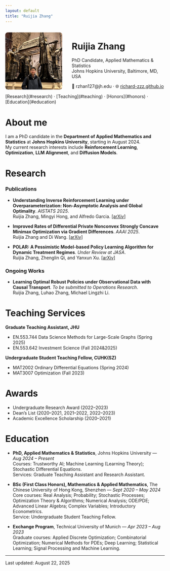 ```yaml
---
layout: default
title: "Ruijia Zhang"
---
```


<div style="display:flex; align-items:center; gap:30px;">

  <!-- 左边头像 -->
  <img src="/assets/img/profile_cropped.jpg" alt="Ruijia Zhang" width="180" style="border-radius:8px;">

  <!-- 右边文字 -->
  <div>
    <h1>Ruijia Zhang</h1>
    <p>PhD Candidate, Applied Mathematics & Statistics<br>
    Johns Hopkins University, Baltimore, MD, USA</p>
    <p>📧 rzhan127@jh.edu · 🌐 <a href="https://richard-zzz.github.io">richard-zzz.github.io</a></p>
  </div>

</div>

<div class="nav">
[Research](#research) · [Teaching](#teaching) · [Honors](#honors) · [Education](#education)
</div>

# About me
I am a PhD candidate in the **Department of Applied Mathematics and Statistics** at **Johns Hopkins University**, starting in August 2024.  
My current research interests include **Reinforcement Learning**, **Optimization**, **LLM Alignment**, and **Diffusion Models**.

# Research

### Publications
- **Understanding Inverse Reinforcement Learning under Overparameterization: Non-Asymptotic Analysis and Global Optimality**. *AISTATS 2025*.  
  Ruijia Zhang, Mingyi Hong, and Alfredo Garcia.  [[arXiv]](https://arxiv.org/abs/2503.17865)
  
- **Improved Rates of Differential Private Nonconvex Strongly Concave Minimax Optimization via Gradient Differences**. *AAAI 2025*.  
  Ruijia Zhang and Di Wang.  [[arXiv]](https://arxiv.org/abs/2503.18317)
  
- **POLAR: A Pessimistic Model-based Policy Learning Algorithm for Dynamic Treatment Regimes**. *Under Review at JASA*.  
  Ruijia Zhang, Zhenglin Qi, and Yanxun Xu. [[arXiv]](https://arxiv.org/abs/2506.20406)

### Ongoing Works
- **Learning Optimal Robust Policies under Observational Data with Causal Transport**. *To be submitted to Operations Research*.  
  Ruijia Zhang, Luhao Zhang, Michael Lingzhi Li.

# Teaching Services
**Graduate Teaching Assistant, JHU**
- EN.553.744 Data Science Methods for Large-Scale Graphs (Spring 2025)
- EN.553.642 Investment Science (Fall 2024&2025)

**Undergraduate Student Teaching Fellow, CUHK(SZ)**
- MAT2002 Ordinary Differential Equations (Spring 2024)
- MAT3007 Optimization (Fall 2023)

# Awards
- Undergraduate Research Award (2022–2023)  
- Dean’s List (2020–2021, 2021–2022, 2022–2023)  
- Academic Excellence Scholarship (2020–2021)

# Education
- **PhD, Applied Mathematics & Statistics**, Johns Hopkins University — *Aug 2024 – Present*  
  Courses: Trustworthy AI; Machine Learning (Learning Theory); Stochastic Differential Equations.  
  Services: Graduate Teaching Assistant and Research Assistant.

- **BSc (First Class Honors), Mathematics & Applied Mathematics**, The Chinese University of Hong Kong, Shenzhen — *Sept 2020 – May 2024*  
  Core courses: Real Analysis; Probability; Stochastic Processes; Optimization Theory & Algorithms; Numerical Analysis; ODE/PDE; Advanced Linear Algebra; Complex Variables; Introductory Econometrics.  
  Service: Undergraduate Student Teaching Fellow.

- **Exchange Program**, Technical University of Munich — *Apr 2023 – Aug 2023*  
  Graduate courses: Applied Discrete Optimization; Combinatorial Optimization; Numerical Methods for PDEs; Deep Learning; Statistical Learning; Signal Processing and Machine Learning.

<hr>
<div class="small">Last updated: August 22, 2025</div>
